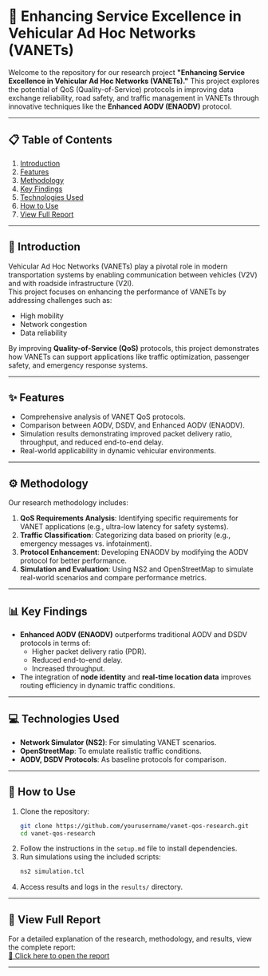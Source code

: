 # 🚗 **Enhancing Service Excellence in Vehicular Ad Hoc Networks (VANETs)**  

Welcome to the repository for our research project **"Enhancing Service Excellence in Vehicular Ad Hoc Networks (VANETs)."** This project explores the potential of QoS (Quality-of-Service) protocols in improving data exchange reliability, road safety, and traffic management in VANETs through innovative techniques like the **Enhanced AODV (ENAODV)** protocol.

---

## 📋 **Table of Contents**  

1. [Introduction](#introduction)  
2. [Features](#features)  
3. [Methodology](#methodology)  
4. [Key Findings](#key-findings)  
5. [Technologies Used](#technologies-used)  
6. [How to Use](#how-to-use)  
7. [View Full Report](#📑-view-full-report)  

---

## 📖 **Introduction**  

Vehicular Ad Hoc Networks (VANETs) play a pivotal role in modern transportation systems by enabling communication between vehicles (V2V) and with roadside infrastructure (V2I).  
This project focuses on enhancing the performance of VANETs by addressing challenges such as:  
- High mobility  
- Network congestion  
- Data reliability  

By improving **Quality-of-Service (QoS)** protocols, this project demonstrates how VANETs can support applications like traffic optimization, passenger safety, and emergency response systems.

---

## ✨ **Features**  

- Comprehensive analysis of VANET QoS protocols.  
- Comparison between AODV, DSDV, and Enhanced AODV (ENAODV).  
- Simulation results demonstrating improved packet delivery ratio, throughput, and reduced end-to-end delay.  
- Real-world applicability in dynamic vehicular environments.  

---

## ⚙️ **Methodology**  

Our research methodology includes:  
1. **QoS Requirements Analysis**: Identifying specific requirements for VANET applications (e.g., ultra-low latency for safety systems).  
2. **Traffic Classification**: Categorizing data based on priority (e.g., emergency messages vs. infotainment).  
3. **Protocol Enhancement**: Developing ENAODV by modifying the AODV protocol for better performance.  
4. **Simulation and Evaluation**: Using NS2 and OpenStreetMap to simulate real-world scenarios and compare performance metrics.  

---

## 📊 **Key Findings**  

- **Enhanced AODV (ENAODV)** outperforms traditional AODV and DSDV protocols in terms of:  
  - Higher packet delivery ratio (PDR).  
  - Reduced end-to-end delay.  
  - Increased throughput.  
- The integration of **node identity** and **real-time location data** improves routing efficiency in dynamic traffic conditions.  

---

## 💻 **Technologies Used**  

- **Network Simulator (NS2)**: For simulating VANET scenarios.  
- **OpenStreetMap**: To emulate realistic traffic conditions.  
- **AODV, DSDV Protocols**: As baseline protocols for comparison.  

---

## 🚀 **How to Use**  

1. Clone the repository:  
   ```bash
   git clone https://github.com/yourusername/vanet-qos-research.git
   cd vanet-qos-research
2. Follow the instructions in the `setup.md` file to install dependencies.  
3. Run simulations using the included scripts:  
   ```bash
   ns2 simulation.tcl
4. Access results and logs in the `results/` directory.  

---

## 📑 **View Full Report**  

For a detailed explanation of the research, methodology, and results, view the complete report:  
[🔗 Click here to open the report](https://github.com/Jaffer74/Enhancing-Service-Excellence-in-Vehicular-Ad-Hoc-Networks-VANETs-/blob/main/Enhancing%20Service%20Excellence%20in%20Vehicular%20Ad%20Hoc%20Networks%20(VANETs)_REPORT.pdf)  

---

